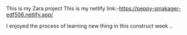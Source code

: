 This is my Zara project
This is my netlify link:-https://peppy-smakager-edf506.netlify.app/

I enjoyed the process of learning new thing in this construct week ..